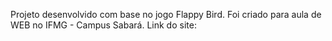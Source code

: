 Projeto desenvolvido com base no jogo Flappy Bird. Foi criado para aula de WEB no IFMG - Campus Sabará.
Link do site:
